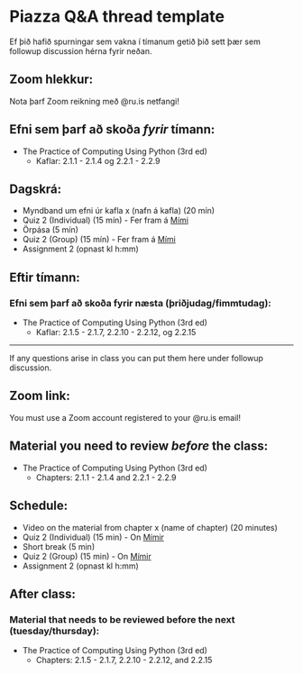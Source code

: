 # Piazza Q&A thread template
Ef þið hafið spurningar sem vakna í tímanum getið þið sett þær sem followup discussion hérna fyrir neðan.

## Zoom hlekkur:

Nota þarf Zoom reikning með @ru.is netfangi!

## Efni sem þarf að skoða ***fyrir*** tímann:

- The Practice of Computing Using Python (3rd ed)
    - Kaflar: 2.1.1 - 2.1.4 og 2.2.1 - 2.2.9

## Dagskrá:

- Myndband um efni úr kafla x (nafn á kafla) (20 mín)
- Quiz 2 (Individual) (15 mín) - Fer fram á [Mími](https://class.mimir.io/courses/ea6d4c19-bd9e-450e-acd9-370af0b5da0f)
- Örpása (5 mín)
- Quiz 2 (Group) (15 mín) - Fer fram á [Mími](https://class.mimir.io/courses/ea6d4c19-bd9e-450e-acd9-370af0b5da0f)
- Assignment 2 (opnast kl h:mm)

## Eftir tímann:

### Efni sem þarf að skoða fyrir næsta (þriðjudag/fimmtudag):

- The Practice of Computing Using Python (3rd ed)
    - Kaflar: 2.1.5 - 2.1.7, 2.2.10 - 2.2.12, og 2.2.15

---

If any questions arise in class you can put them here under followup discussion.

## Zoom link:

You must use a Zoom account registered to your @ru.is email!

## Material you need to review ***before*** the class:

- The Practice of Computing Using Python (3rd ed)
    - Chapters: 2.1.1 - 2.1.4 and 2.2.1 - 2.2.9

## Schedule:

- Video on the material from chapter x (name of chapter) (20 minutes)
- Quiz 2 (Individual) (15 min) - On [Mímir](https://class.mimir.io/courses/ea6d4c19-bd9e-450e-acd9-370af0b5da0f)
- Short break (5 min)
- Quiz 2 (Group) (15 min) - On [Mímir](https://class.mimir.io/courses/ea6d4c19-bd9e-450e-acd9-370af0b5da0f)
- Assignment 2 (opnast kl h:mm)

## After class:

### Material that needs to be reviewed before the next (tuesday/thursday):

- The Practice of Computing Using Python (3rd ed)
    - Chapters: 2.1.5 - 2.1.7, 2.2.10 - 2.2.12, and 2.2.15

